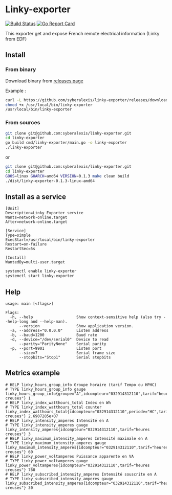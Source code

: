 # Linky-exporter

[![Build Status](https://travis-ci.com/syberalexis/linky-exporter.svg?branch=master)](https://travis-ci.com/syberalexis/linky-exporter)
[![Go Report Card](https://goreportcard.com/badge/github.com/syberalexis/linky-exporter)](https://goreportcard.com/report/github.com/syberalexis/linky-exporter)

This exporter get and expose French remote electrical information (Linky from EDF)


## Install

### From binary

Download binary from [releases page](https://github.com/syberalexis/linky-exporter/releases)

Example :
```bash
curl -L https://github.com/syberalexis/linky-exporter/releases/download/v2.0.0/linky-exporter-2.0.0-linux-amd64 -o /usr/local/bin/linky-exporter
chmod +x /usr/local/bin/linky-exporter
/usr/local/bin/linky-exporter
```

### From sources

```bash
git clone git@github.com:syberalexis/linky-exporter.git
cd linky-exporter
go build cmd/linky-exporter/main.go -o linky-exporter
./linky-exporter
```

or

```bash
git clone git@github.com:syberalexis/linky-exporter.git
cd linky-exporter
GOOS=linux GOARCH=amd64 VERSION=0.1.3 make clean build
./dist/linky-exporter-0.1.3-linux-amd64
```

## Install as a service

```
[Unit]
Description=Linky Exporter service
Wants=network-online.target
After=network-online.target

[Service]
Type=simple
ExecStart=/usr/local/bin/linky-exporter
Restart=on-failure
RestartSec=5s

[Install]
WantedBy=multi-user.target
```

```bash
systemctl enable linky-exporter
systemctl start linky-exporter
```

## Help

```
usage: main [<flags>]

Flags:
  -h, --help                   Show context-sensitive help (also try --help-long and --help-man).
      --version                Show application version.
  -a, --address="0.0.0.0"      Listen address
  -b, --baud=1200              Baud rate
  -d, --device="/dev/serial0"  Device to read
      --parity="ParityNone"    Serial parity
  -p, --port=9901              Listen port
      --size=7                 Serial frame size
      --stopbits="Stop1"       Serial stopbits
```


## Metrics example

```
# HELP linky_hours_group_info Groupe horaire (tarif Tempo ou HPHC)
# TYPE linky_hours_group_info gauge
linky_hours_group_info{groupe="A",idcompteur="032914312110",tarif="heures creuses"} 1
# HELP linky_index_watthours_total Index en Wh
# TYPE linky_index_watthours_total counter
linky_index_watthours_total{idcompteur="032914312110",periode="HC",tarif="heures creuses"} 2.6907285e+07
# HELP linky_intensity_amperes Intensité en A
# TYPE linky_intensity_amperes gauge
linky_intensity_amperes{idcompteur="032914312110",tarif="heures creuses"} 3
# HELP linky_maximum_intensity_amperes Intensité maximale en A
# TYPE linky_maximum_intensity_amperes gauge
linky_maximum_intensity_amperes{idcompteur="032914312110",tarif="heures creuses"} 60
# HELP linky_power_voltamperes Puissance apparente en VA
# TYPE linky_power_voltamperes gauge
linky_power_voltamperes{idcompteur="032914312110",tarif="heures creuses"} 760
# HELP linky_subscribed_intensity_amperes Intensité souscrite en A
# TYPE linky_subscribed_intensity_amperes gauge
linky_subscribed_intensity_amperes{idcompteur="032914312110",tarif="heures creuses"} 30
```
